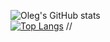 ![Oleg's GitHub stats](https://github-readme-stats.vercel.app/api?username=chulanovskyi-bs&show_icons=true&theme=tokyonight)
<br/>
[![Top Langs](https://github-readme-stats.vercel.app/api/top-langs/?username=chulanovskyi-bs&langs_count=8&layout=compact&theme=tokyonight)](https://github.com/chulanovskyi-bs/github-readme-stats)
//
